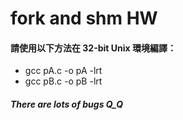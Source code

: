 # fork and shm HW

#### 請使用以下方法在 32-bit Unix 環境編譯：

* gcc pA.c -o pA -lrt
* gcc pB.c -o pB -lrt

##### There are lots of bugs Q_Q

